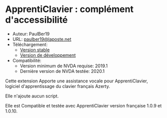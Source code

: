 # ApprentiClavier : complément d'accessibilité #

* Auteur: PaulBer19
* URL: paulber19@laposte.net
* Téléchargement:
	* [Version stable][1]
	* [Version de développement][2]
* Compatibilité:
	* Version minimum de NVDA requise: 2019.1
	* Dernière version  de NVDA testée: 2020.1

Cette extension Apporte une assistance vocale pour ApprentiClavier, logiciel d'apprentissage du clavier français Azerty.  

Elle n'ajoute aucun script.

Elle est Compatible et testée avec ApprentiClavier version  française 1.0.9   et 1.0.10.


[1]: https://github.com/paulber007/AllMyNVDAAddons/raw/master/apprentiClavierAccessEnhancement/apprentiClavierAccessEnhancement-1.2.nvda-addon
[2]: https://github.com/paulber007/AllMyNVDAAddons/tree/master/apprentiClavierAccessEnhancement/dev
